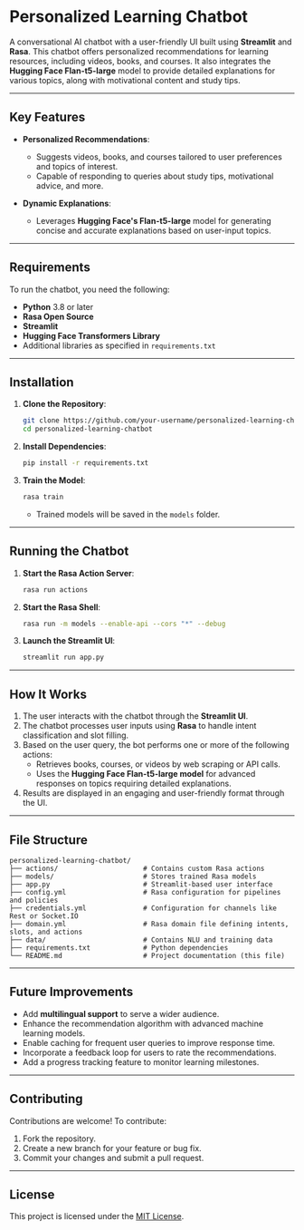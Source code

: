 # **Personalized Learning Chatbot**

A conversational AI chatbot with a user-friendly UI built using **Streamlit** and **Rasa**. This chatbot offers personalized recommendations for learning resources, including videos, books, and courses. It also integrates the **Hugging Face Flan-t5-large** model to provide detailed explanations for various topics, along with motivational content and study tips.

---

## **Key Features**
- **Personalized Recommendations**:
  - Suggests videos, books, and courses tailored to user preferences and topics of interest.
  - Capable of responding to queries about study tips, motivational advice, and more.

- **Dynamic Explanations**:
  - Leverages **Hugging Face's Flan-t5-large** model for generating concise and accurate explanations based on user-input topics.

---

## **Requirements**
To run the chatbot, you need the following:
- **Python** 3.8 or later
- **Rasa Open Source**
- **Streamlit**
- **Hugging Face Transformers Library**
- Additional libraries as specified in `requirements.txt`

---

## **Installation**
1. **Clone the Repository**:
   ```bash
   git clone https://github.com/your-username/personalized-learning-chatbot.git
   cd personalized-learning-chatbot
   ```

2. **Install Dependencies**:
   ```bash
   pip install -r requirements.txt
   ```

3. **Train the Model**:
   ```bash
   rasa train
   ```
   - Trained models will be saved in the `models` folder.

---

## **Running the Chatbot**
1. **Start the Rasa Action Server**:
   ```bash
   rasa run actions
   ```

2. **Start the Rasa Shell**:
   ```bash
   rasa run -m models --enable-api --cors "*" --debug
   ```

3. **Launch the Streamlit UI**:
   ```bash
   streamlit run app.py
   ```

---

## **How It Works**
1. The user interacts with the chatbot through the **Streamlit UI**.
2. The chatbot processes user inputs using **Rasa** to handle intent classification and slot filling.
3. Based on the user query, the bot performs one or more of the following actions:
   - Retrieves books, courses, or videos by web scraping or API calls.
   - Uses the **Hugging Face Flan-t5-large model** for advanced responses on topics requiring detailed explanations.
4. Results are displayed in an engaging and user-friendly format through the UI.

---

## **File Structure**
```
personalized-learning-chatbot/
├── actions/                     # Contains custom Rasa actions
├── models/                      # Stores trained Rasa models
├── app.py                       # Streamlit-based user interface
├── config.yml                   # Rasa configuration for pipelines and policies
├── credentials.yml              # Configuration for channels like Rest or Socket.IO
├── domain.yml                   # Rasa domain file defining intents, slots, and actions
├── data/                        # Contains NLU and training data
├── requirements.txt             # Python dependencies
└── README.md                    # Project documentation (this file)
```

---

## **Future Improvements**
- Add **multilingual support** to serve a wider audience.
- Enhance the recommendation algorithm with advanced machine learning models.
- Enable caching for frequent user queries to improve response time.
- Incorporate a feedback loop for users to rate the recommendations.
- Add a progress tracking feature to monitor learning milestones.

---

## **Contributing**
Contributions are welcome! To contribute:
1. Fork the repository.
2. Create a new branch for your feature or bug fix.
3. Commit your changes and submit a pull request.

---

## **License**
This project is licensed under the [MIT License](LICENSE).


